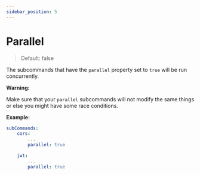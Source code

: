 ```yaml
---
sidebar_position: 5
---
```


# Parallel

> Default: false

The subcommands that have the `parallel` property set to `true` will be run concurrently.

**Warning:**

Make sure that your `parallel` subcommands will not modify the same things or else
you might have some race conditions.

**Example:**

```yaml
subCommands:
    cors:
        ...
        parallel: true

    jwt:
        ...
        parallel: true
```
